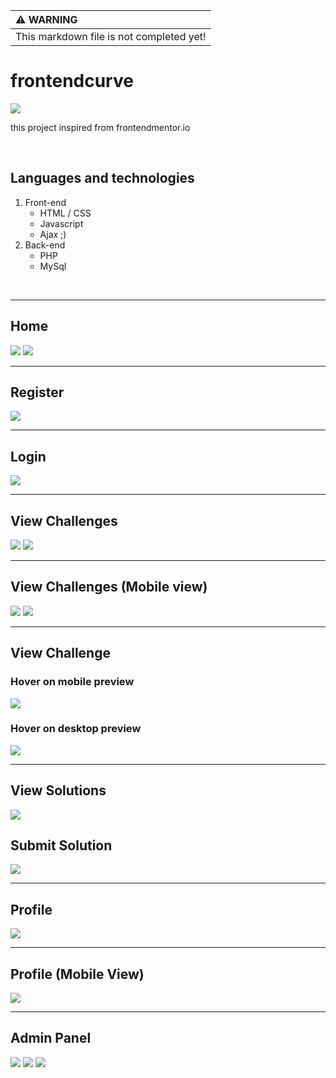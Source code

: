 | :warning: WARNING          |
|:---------------------------|
| This markdown file is not completed yet! |

<h1>frontendcurve</h1>
<img src="logo/frontendcurve.svg">

<p>this project inspired from frontendmentor.io</p> <br>
<h2>Languages and technologies</h2>

<ol>
    <li>Front-end
        <ul>
            <li>HTML / CSS
            <li>Javascript
            <li>Ajax ;)
        </ul>
    </li>
    <li>Back-end
        <ul>
            <li>PHP
            <li>MySql
        </ul>
    </li>
</ol>

<br>
<hr>
<h2>Home</h2>
<img src="demo/home1-fv.png">
<img src="demo/home2.png">

<hr>
<h2>Register</h2>
<img src="demo/login.png">

<hr>
<h2>Login</h2>
<img src="demo/login1.png">

<hr>
<h2>View Challenges</h2>
<img src="demo/challs.png">
<img src="demo/challs2.png">

<hr>
<h2>View Challenges (Mobile view)</h2>
<img src="demo/chall-mob1.png">
<img src="demo/chall-mob2.png">

<hr>
<h2>View Challenge</h2>
<h3>Hover on mobile preview</h3>
<img src="demo/v1.png">
<h3>Hover on desktop preview</h3>
<img src="demo/v2.png">

<hr>
<h2>View Solutions</h2>
<img src="demo/sols.png">

<h2>Submit Solution</h2>
<img src="demo/ajsol.png">

<hr>
<h2>Profile</h2>
<img src="demo/profile.png">

<hr>
<h2>Profile (Mobile View)</h2>
<img src="demo/pmob.png">

<hr>
<h2>Admin Panel</h2>

<img src="demo/admin-challs.png">
<img src="demo/admin-sols.png">
<img src="demo/admin-add-ch.png">





